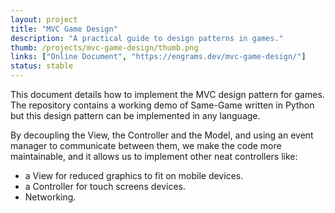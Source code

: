 ```yaml
---
layout: project
title: "MVC Game Design"
description: "A practical guide to design patterns in games."
thumb: /projects/mvc-game-design/thumb.png
links: ["Online Document", "https://engrams.dev/mvc-game-design/"]
status: stable
---
```


This document details how to implement the MVC design pattern for games. The repository contains a working demo of Same-Game written in Python but this design pattern can be implemented in any language.

By decoupling the View, the Controller and the Model, and using an event manager to communicate between them, we make the code more maintainable, and it allows us to implement other neat controllers like:

- a View for reduced graphics to fit on mobile devices.
- a Controller for touch screens devices.
- Networking.
